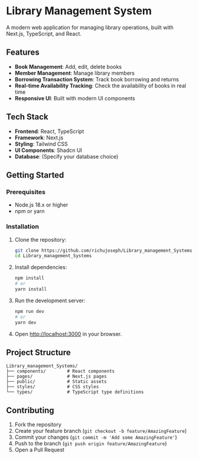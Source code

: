 # Library Management System

A modern web application for managing library operations, built with Next.js, TypeScript, and React.

## Features

- **Book Management**: Add, edit, delete books
- **Member Management**: Manage library members
- **Borrowing Transaction System**: Track book borrowing and returns
- **Real-time Availability Tracking**: Check the availability of books in real time
- **Responsive UI**: Built with modern UI components

## Tech Stack

- **Frontend**: React, TypeScript
- **Framework**: Next.js
- **Styling**: Tailwind CSS
- **UI Components**: Shadcn UI
- **Database**: (Specify your database choice)

## Getting Started

### Prerequisites

- Node.js 18.x or higher
- npm or yarn

### Installation

1. Clone the repository:
   ```bash
   git clone https://github.com/richujoseph/Library_management_Systems.git
   cd Library_management_Systems
   ```

2. Install dependencies:
   ```bash
   npm install
   # or
   yarn install
   ```

3. Run the development server:
   ```bash
   npm run dev
   # or
   yarn dev
   ```

4. Open [http://localhost:3000](http://localhost:3000) in your browser.

## Project Structure

```
Library_management_Systems/
├── components/        # React components
├── pages/             # Next.js pages
├── public/            # Static assets
├── styles/            # CSS styles
└── types/             # TypeScript type definitions
```

## Contributing

1. Fork the repository
2. Create your feature branch (`git checkout -b feature/AmazingFeature`)
3. Commit your changes (`git commit -m 'Add some AmazingFeature'`)
4. Push to the branch (`git push origin feature/AmazingFeature`)
5. Open a Pull Request
